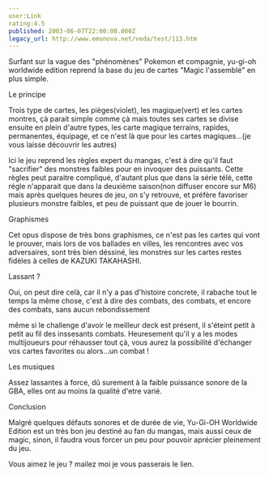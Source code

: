 ```yaml
---
user:Link
rating:4.5
published: 2003-06-07T22:00:00.000Z
legacy_url: http://www.emunova.net/veda/test/113.htm
---
```

Surfant sur la vague des "phénomènes" Pokemon et compagnie, yu-gi-oh worldwide edition reprend la base du jeu de cartes "Magic l'assemblé" en plus simple.  

  

Le principe  

  

Trois type de cartes, les pièges(violet), les magique(vert) et les cartes montres, çà parait simple comme çà mais toutes ses cartes se divise ensuite en plein d'autre types, les carte magique terrains, rapides, permanentes, équipage, et ce n'est là que pour les cartes magiques...(je vous laisse découvrir les autres)  

  

Ici le jeu reprend les règles expert du mangas, c'est à dire qu'il faut "sacrifier" des monstres faibles pour en invoquer des puissants. Cette règles peut paraitre compliqué, d'autant plus que dans la série télé, cette régle n'apparait que dans la deuxième saison(non diffuser encore sur M6) mais après quelques heures de jeu, on s'y retrouve, et préfère favoriser plusieurs monstre faibles, et peu de puissant que de jouer le bourrin.  

  

Graphismes  

  

Cet opus dispose de très bons graphismes, ce n'est pas les cartes qui vont le prouver, mais lors de vos ballades en villes, les rencontres avec vos adversaires, sont très bien déssiné, les monstres sur les cartes restes fidèles à celles de KAZUKI TAKAHASHI.  

  

Lassant ?  

  

Oui, on peut dire celà, car il n'y a pas d'histoire concrete, il rabache tout le temps la même chose, c'est à dire des combats, des combats, et encore des combats, sans aucun rebondissement  

même si le challenge d'avoir le meilleur deck est présent, il s'éteint petit à petit au fil des inssesants combats. Heuresement qu'il y a les modes multijoueurs pour réhausser tout çà, vous aurez la possibilité d'échanger vos cartes favorites ou alors...un combat !  

  

Les musiques  

  

Assez lassantes à force, dû surement à la faible puissance sonore de la GBA, elles ont au moins la qualité d'etre varié.  

  

Conclusion  

  

Malgré quelques défauts sonores et de durée de vie, Yu-Gi-OH Worldwide Edition est un très bon jeu destiné au fan du mangas, mais aussi ceux de magic, sinon, il faudra vous forcer un peu pour pouvoir aprécier pleinement du jeu.  

  

Vous aimez le jeu ? mailez moi je vous passerais le lien.